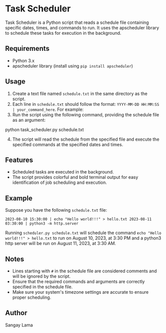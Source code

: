 # Task Scheduler

Task Scheduler is a Python script that reads a schedule file containing specific dates, times, and commands to run. It uses the apscheduler library to schedule these tasks for execution in the background.

## Requirements

- Python 3.x
- apscheduler library (install using `pip install apscheduler`)

## Usage

1. Create a text file named `schedule.txt` in the same directory as the script.
2. Each line in `schedule.txt` should follow the format: `YYYY-MM-DD HH:MM:SS | your_command_here`. For example:
3. Run the script using the following command, providing the schedule file as an argument:

python task_scheduler.py schedule.txt

4. The script will read the schedule from the specified file and execute the specified commands at the specified dates and times.

## Features

- Scheduled tasks are executed in the background.
- The script provides colorful and bold terminal output for easy identification of job scheduling and execution.

## Example

Suppose you have the following `schedule.txt` file:

`2023-08-10 15:30:00 | echo "Hello world!!!" > hello.txt
2023-08-11 03:30:00 | python3 -m http.server` 

Running `scheduler.py schedule.txt` will schedule the command ```echo "Hello world!!!" > hello.txt``` to run on August 10, 2023, at 3:30 PM and a python3 http server will be run on August 11, 2023, at 3:30 AM.

## Notes

- Lines starting with `#` in the schedule file are considered comments and will be ignored by the script.
- Ensure that the required commands and arguments are correctly specified in the schedule file.
- Make sure your system's timezone settings are accurate to ensure proper scheduling.

## Author
Sangay Lama
